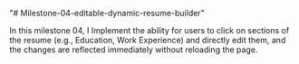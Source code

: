 "# Milestone-04-editable-dynamic-resume-builder" 

In this milestone 04, I Implement the ability for users to click on sections of the resume (e.g., Education, Work 
Experience) and directly edit them, and the changes are reflected immediately without reloading the page. 